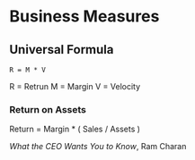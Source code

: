# Business Measures

## Universal Formula

`R = M * V`

R = Retrun
M = Margin
V = Velocity

### Return on Assets

Return = Margin * ( Sales / Assets )

_What the CEO Wants You to Know_, Ram Charan